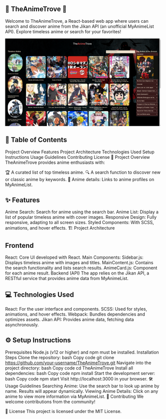 ## 🎌 TheAnimeTrove 🎌

Welcome to TheAnimeTrove, a React-based web app where users can search and discover anime from the Jikan API (an unofficial MyAnimeList API). Explore timeless anime or search for your favorites!

![alt text](image.webp)

## 📜 Table of Contents
Project Overview
Features
Project Architecture
Technologies Used
Setup Instructions
Usage Guidelines
Contributing
License
📖 Project Overview
TheAnimeTrove provides anime enthusiasts with:

🏆 A curated list of top timeless anime.
🔍 A search function to discover new or classic anime by keywords.
📜 Anime details: Links to anime profiles on MyAnimeList.
## ✨ Features
Anime Search: Search for anime using the search bar.
Anime List: Display a list of popular timeless anime with cover images.
Responsive Design: Fully responsive, adapting to all screen sizes.
Styled Components: With SCSS, animations, and hover effects.
🏗️ Project Architecture
## Frontend
React: Core UI developed with React.
Main Components:
Sidebar.js: Displays timeless anime with images and titles.
MainContent.js: Contains the search functionality and lists search results.
AnimeCard.js: Component for each anime result.
Backend (API)
The app relies on the Jikan API, a RESTful service that provides anime data from MyAnimeList.

## 💻 Technologies Used

React: For the user interface and components.
SCSS: Used for styles, animations, and hover effects.
Webpack: Bundles dependencies and optimizes assets.
Jikan API: Provides anime data, fetching data asynchronously.
## ⚙️ Setup Instructions
Prerequisites
Node.js (v12 or higher) and npm must be installed.
Installation Steps
Clone the repository:
bash
Copy code
git clone https://github.com/your-username/TheAnimeTrove.git
Navigate into the project directory:
bash
Copy code
cd TheAnimeTrove
Install all dependencies:
bash
Copy code
npm install
Start the development server:
bash
Copy code
npm start
Visit http://localhost:3000 in your browser.
🛠️ Usage Guidelines
Searching Anime: Use the search bar to look up anime by name. Results will appear dynamically.
Viewing Anime Details: Click on any anime to view more information via MyAnimeList.
🤝 Contributing
We welcome contributions from the community!


📝 License
This project is licensed under the MIT License.
